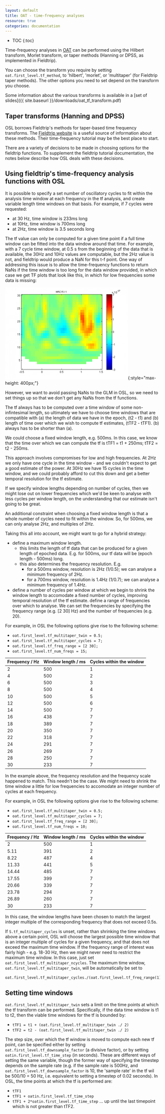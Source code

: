 ```yaml
---
layout: default
title: OAT - time-frequency analyses
resource: true
categories: documentation
---
```


* TOC
{:toc}

Time-frequency analyses in [OAT](#oat.md) can be performed using the Hilbert transform, Morlet transform, or taper methods (Hanning or DPSS, as implemented in Fieldtrip).

You can choose the transform you require by setting `oat.first_level.tf_method`, to 'hilbert', 'morlet', or 'multitaper' (for Fieldtrip taper methods). The other options you need to set depend on the transform you choose. 

Some information about the various transforms is available in a [set of slides]({{ site.baseurl }}/downloads/oat_tf_transform.pdf)

## Taper transforms (Hanning and DPSS)

OSL borrows Fieldtrip's methods for taper-based time frequency transforms.  The [Fieldtrip website](http://www.fieldtriptoolbox.org/tutorial/timefrequencyanalysis) is a useful source of information about these methods.  Their time-frequency tutorial may be the best place to start.

There are a variety of decisions to be made in choosing options for the fieldtrip functions.  To supplement the fieldtrip tutorial documentation, the notes below describe how OSL deals with these decisions.

## Using fieldtrip's time-frequency analysis functions with OSL

It is possible to specify a set number of oscillatory cycles to fit within the analysis time window at each frequency in the tf analysis, and create variable length time windows on that basis. For example, if 7 cycles were requested:

- at 30 Hz, time window is 233ms long
- at 10Hz, time window is 700ms long
- at 2Hz, time window is 3.5 seconds long

The tf value can only be computed for a given time point if a full time window can be fitted into the data window around that time. For example, with a 7 cycle time window, at 0.5 s from the beginning of the data that is available, the 30Hz and 10Hz values are computable, but the 2Hz value is not, and fieldtrip would produce a NaN for this t-f point.
One way of addressing this issue is to allow the time-frequency functions to return NaNs if the time window is too long for the data window provided, in which case we get TF plots that look like this, in which for low frequencies some data is missing:

![oat_tf_1](oat_tf_1.png){:style="max-height: 400px;"}

However, we want to avoid passing NaNs to the GLM in OSL, so we need to set things up so that we don't get any NaNs from the tf functions.

The tf always has to be computed over a time window of some non-infintesimal length, so ultimately we have to choose time windows that are compatible with (a) the length of data we have in the epoch, (t2 - t1) and (b) length of time over which we wish to compute tf estimates, (tTF2 - tTF1). (b) always has to be shorter than (a).

We could choose a fixed window length, e.g. 500ms. In this case, we know that the time over which we can compute the tf is tTF1 = t1 + 250ms; tTF2 = t2 - 250ms.

This approach involves compromises for low and high frequencies. At 2Hz we only have one cycle in the time window - and we couldn't expect to get a good estimate of the power. At 30Hz we have 15 cycles in the time window, and we could probably afford to cut this down and get a better temporal resolution for the tf estimate.

If we specify window lengths depending on number of cycles, then we might lose out on lower frequencies which we'd be keen to analyse with less cycles per window length, on the understanding that our estimate isn't going to be great.

An additional constraint when choosing a fixed window length is that a whole number of cycles need to fit within the window. So, for 500ms, we can only analyse 2Hz, and multiples of 2Hz.

Taking this all into account, we might want to go for a hybrid strategy:

- define a maximum window length.
	- this limits the length of tf data that can be produced for a given length of epoched data. E.g. for 500ms, our tf data will be (epoch length - 500ms) long.
	- this also determines the frequency resolution. E.g.
		- for a 500ms window, resolution is 2Hz (1/0.5); we can analyse a minimum frequency of 2Hz.
		- for a 700ms window, resolution is 1.4Hz (1/0.7); we can analyse a minimum frequency of 1.4Hz.
- define a number of cycles per window at which we begin to shrink the window length to accomodate a fixed number of cycles, improving temporal resolution of the tf estimate.
define a range of frequencies over which to analyse. We can set the frequencies by specifying the frequency range (e.g. [2 30] Hz) and the number of frequencies (e.g. 20).


For example, in OSL the following options give rise to the following scheme:

- `oat.first_level.tf_multitaper_twin = 0.5;`
- `oat.first_level.tf_multitaper_cycles = 7;`
- `oat.first_level.tf_freq_range = [2 30];`
- `oat.first_level.tf_num_freqs = 15;`

Frequency / Hz|Window length / ms|Cycles within the window
:-|:-|:-
2|500|1
4|500|2
6|500|3
8|500|4
10|500|5
12|500|6
14|500|7
16|438|7
18|389|7
20|350|7
22|318|7
24|291|7
26|269|7
28|250|7
30|233|7

In the example above, the frequency resolution and the frequency scale happened to match. This needn't be the case. We might need to shrink the time window a little for low frequencies to accomodate an integer number of cycles at each frequency.

For example, in OSL the following options give rise to the following scheme:

- `oat.first_level.tf_multitaper_twin = 0.5;`
- `oat.first_level.tf_multitaper_cycles = 7;`
- `oat.first_level.tf_freq_range = [2 30];`
- `oat.first_level.tf_num_freqs = 10;`

Frequency / Hz|Window length / ms|Cycles within the window
:-|:-|:-
2|500|1
5.11|391|2
8.22|487|4
11.33|441|5
14.44|485|7
17.55|399|7
20.66|339|7
23.78|294|7
26.89|260|7
30|233|7

In this case, the window lengths have been chosen to match the largest integer multiple of the corresponding frequency that does not exceed 0.5s.

If `S.tf_multitaper_cycles` is unset, rather than shrinking the time windows above a certain point, OSL will choose the largest possible time window that is an integer multiple of cycles for a given frequency, and that does not exceed the maximum time window.
If the frequency range of interest was fairly high - e.g. 18-30 Hz, then we might never need to restrict the maximum time window. In this case, just set `oat.first_level.tf_multitaper_ncycles`. The maximum time window, `oat.first_level.tf_multitaper_twin`, will be automatically be set to

	oat.first_level.tf_multitaper_cycles./(oat.first_level.tf_freq_range(1))

## Setting time windows

`oat.first_level.tf_multitaper_twin` sets a limit on the time points at which the tf transform can be performed. Specifically, if the data time window is t1 to t2, then the viable time windows for the tf is bounded by:

- `tTF1 = t1 + (oat.first_level.tf_multitaper_twin ./ 2)`
- `tTF2 = t2 - (oat.first_level.tf_multitaper_twin ./ 2)`

The step size, over which the tf window is moved to compute each new tf point, can be specified either by setting `oat.first_level.tf_downsample_factor` (a divisive factor), or by setting `oatin.first_level.tf_time_step` (in seconds). These are different ways of setting the same variable, though the former way of specifying the timestep depends on the sample rate (e.g. if the sample rate is 500Hz, and `oat.first_level.tf_downsample_factor` is 10, the 'sample rate' in the tf wil be 500/10 = 50 Hz, i.e. equivalent to setting a timestep of 0.02 seconds).
In OSL, the time points at which the tf is performed are:

- `tTF1`
- `tTF1 + oatin.first_level.tf_time_step`
- `tTF1 + 2*oatin.first_level.tf_time_step` ... up until the last timepoint which is not greater than tTF2.
